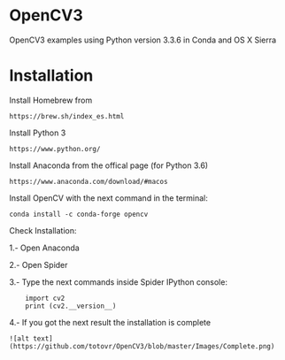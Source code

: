 # OpenCV3

OpenCV3 examples using Python version 3.3.6 in Conda and OS X Sierra

# Installation

Install Homebrew from 

    https://brew.sh/index_es.html

Install Python 3

    https://www.python.org/

Install Anaconda from the offical page (for Python 3.6)

    https://www.anaconda.com/download/#macos

Install OpenCV with the next command in the terminal:

    conda install -c conda-forge opencv

Check Installation:

1.- Open Anaconda

2.- Open Spider

3.- Type the next commands inside Spider IPython console:

        import cv2
        print (cv2.__version__)
        
4.- If you got the next result the installation is complete        
        
    ![alt text](https://github.com/totovr/OpenCV3/blob/master/Images/Complete.png)


